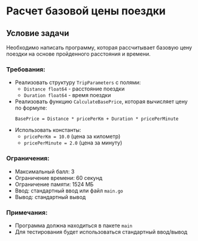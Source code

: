 # Расчет базовой цены поездки

## Условие задачи

Необходимо написать программу, которая рассчитывает базовую цену поездки на основе пройденного расстояния и времени.

### Требования:
- Реализовать структуру `TripParameters` с полями:
  - `Distance float64` - расстояние поездки
  - `Duration float64` - время поездки
- Реализовать функцию `CalculateBasePrice`, которая вычисляет цену по формуле:
  ```
  BasePrice = Distance * pricePerKm + Duration * pricePerMinute
  ```
- Использовать константы:
  - `pricePerKm = 10.0` (цена за километр)
  - `pricePerMinute = 2.0` (цена за минуту)

### Ограничения:
- Максимальный балл: 3
- Ограничение времени: 60 секунд
- Ограничение памяти: 1524 МБ
- Ввод: стандартный ввод или файл `main.go`
- Вывод: стандартный вывод

### Примечания:
- Программа должна находиться в пакете `main`
- Для тестирования будет использоваться стандартный ввод/вывод